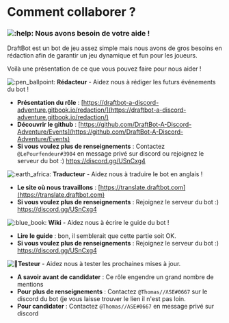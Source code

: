 # Comment collaborer ?

### ![:help:](https://cdn.discordapp.com/emojis/732636465485447199.png?v=1)  **Nous avons besoin de votre aide !**

DraftBot est un bot de jeu assez simple mais nous avons de gros besoins en rédaction afin de garantir un jeu dynamique et fun pour les joueurs.

Voilà une présentation de ce que vous pouvez faire pour nous aider !

![:pen\_ballpoint:](https://discord.com/assets/ef166777e2f79997d529055dc66f0ab7.svg)  **Rédacteur** - Aidez nous à rédiger les futurs événements du bot !

* **Présentation du rôle** : [https://draftbot-a-discord-adventure.gitbook.io/redaction/](https://draftbot-a-discord-adventure.gitbook.io/redaction/) 
* **Découvrir le github** : [https://github.com/DraftBot-A-Discord-Adventure/Events](https://github.com/DraftBot-A-Discord-Adventure/Events) 
* **Si vous voulez plus de renseignements** : Contactez `@LePourfendeur#3904` en message privé sur discord ou rejoignez le serveur du bot :\) [https://discord.gg/USnCxg4 ](https://discord.gg/USnCxg4)

![:earth\_africa:](https://discord.com/assets/6d274903d488a6b57e40a883809fb33c.svg)  **Traducteur** - Aidez nous à traduire le bot en anglais !

* **Le site où nous travaillons** : [https://translate.draftbot.com](https://translate.draftbot.com) 
* **Si vous voulez plus de renseignements** : Rejoignez le serveur du bot :\) [https://discord.gg/USnCxg4 ](https://discord.gg/USnCxg4)

![:blue\_book:](https://discord.com/assets/331da3cdba2b7b84a5acd7a1f304a3bd.svg)  **Wiki** - Aidez nous à écrire le guide du bot !

* **Lire le guide** : bon, il semblerait que cette partie soit OK.
* **Si vous voulez plus de renseignements** : Rejoignez le serveur du bot :\) [https://discord.gg/USnCxg4 ](https://discord.gg/USnCxg4)

 ![:robot:](https://discord.com/assets/b67e65c2ab0428da786c1f53ebfd4243.svg) **Testeur** - Aidez nous à tester les prochaines mises à jour.

* **A savoir avant de candidater** : Ce rôle engendre un grand nombre de mentions 
* **Pour plus de renseignements** : Contactez `@Thomas//ΛSE#0667` sur le discord du bot \(je vous laisse trouver le lien il n'est pas loin.
* **Pour candidater** : Contactez `@Thomas//ΛSE#0667` en message privé sur discord

